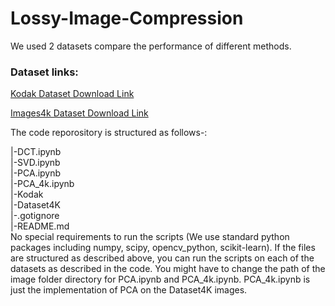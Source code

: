 # Lossy-Image-Compression

We used 2 datasets compare the performance of different methods.

### Dataset links:
[Kodak Dataset Download Link](https://drive.google.com/drive/folders/1KIGFr1xuTwd1PzGG3UNsfuvtuwS5lCL4?usp=share_link)

[Images4k Dataset Download Link](https://drive.google.com/drive/folders/1RNUFcwN23mSW2zF9DcBijlh6OXL0vNC7?usp=sharing)

The code reporository is structured as follows-:

|-DCT.ipynb <br />
|-SVD.ipynb <br />
|-PCA.ipynb <br />
|-PCA_4k.ipynb <br />
|-Kodak <br />
|-Dataset4K <br />
|-.gotignore <br />
|-README.md <br />
No special requirements to run the scripts (We use standard python packages including numpy, scipy, opencv_python, scikit-learn). If the files are structured as described above, you can run the scripts on each of the datasets as described in the code. You might have to change the path of the image folder directory for PCA.ipynb and PCA_4k.ipynb. PCA_4k.ipynb is just the implementation of PCA on the Dataset4K images.
